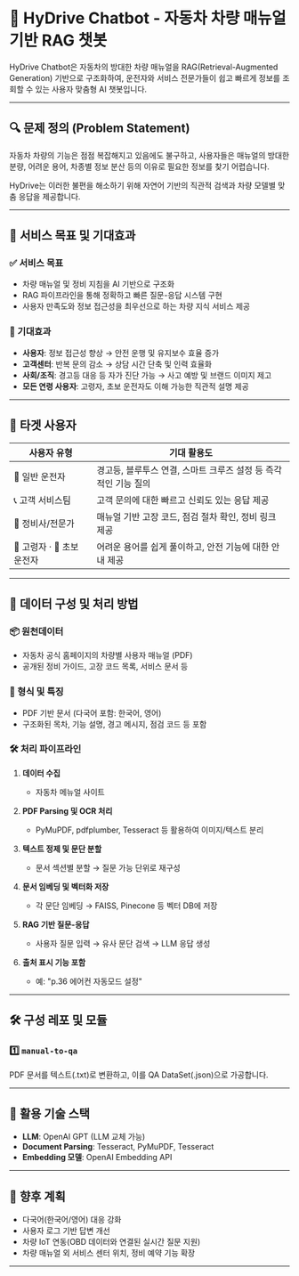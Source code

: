 # 🤖 HyDrive Chatbot - 자동차 차량 매뉴얼 기반 RAG 챗봇

HyDrive Chatbot은 자동차의 방대한 차량 매뉴얼을 RAG(Retrieval-Augmented Generation) 기반으로 구조화하여, 운전자와 서비스 전문가들이 쉽고 빠르게 정보를 조회할 수 있는 사용자 맞춤형 AI 챗봇입니다.

---

## 🔍 문제 정의 (Problem Statement)

자동차 차량의 기능은 점점 복잡해지고 있음에도 불구하고,
사용자들은 매뉴얼의 방대한 분량, 어려운 용어, 차종별 정보 분산 등의 이유로 필요한 정보를 찾기 어렵습니다. 

HyDrive는 이러한 불편을 해소하기 위해 자연어 기반의 직관적 검색과 차량 모델별 맞춤 응답을 제공합니다.

---

## 🎯 서비스 목표 및 기대효과

### ✅ 서비스 목표
- 차량 매뉴얼 및 정비 지침을 AI 기반으로 구조화
- RAG 파이프라인을 통해 정확하고 빠른 질문-응답 시스템 구현
- 사용자 만족도와 정보 접근성을 최우선으로 하는 차량 지식 서비스 제공

### 🌟 기대효과
- **사용자**: 정보 접근성 향상 → 안전 운행 및 유지보수 효율 증가
- **고객센터**: 반복 문의 감소 → 상담 시간 단축 및 인력 효율화
- **사회/조직**: 경고등 대응 등 자가 진단 가능 → 사고 예방 및 브랜드 이미지 제고
- **모든 연령 사용자**: 고령자, 초보 운전자도 이해 가능한 직관적 설명 제공

---

## 👥 타겟 사용자

| 사용자 유형 | 기대 활용도 |
|-------------|--------------|
| 🚗 일반 운전자 | 경고등, 블루투스 연결, 스마트 크루즈 설정 등 즉각적인 기능 질의 |
| 📞 고객 서비스팀 | 고객 문의에 대한 빠르고 신뢰도 있는 응답 제공 |
| 🔧 정비사/전문가 | 매뉴얼 기반 고장 코드, 점검 절차 확인, 정비 링크 제공 |
| 👴 고령자 · 👶 초보 운전자 | 어려운 용어를 쉽게 풀이하고, 안전 기능에 대한 안내 제공 |

---

## 🧩 데이터 구성 및 처리 방법

### 📦 원천데이터
- 자동차 공식 홈페이지의 차량별 사용자 매뉴얼 (PDF)
- 공개된 정비 가이드, 고장 코드 목록, 서비스 문서 등

### 📑 형식 및 특징
- PDF 기반 문서 (다국어 포함: 한국어, 영어)
- 구조화된 목차, 기능 설명, 경고 메시지, 점검 코드 등 포함

### 🛠️ 처리 파이프라인
1. **데이터 수집**
   - 자동차 메뉴얼 사이트

2. **PDF Parsing 및 OCR 처리**
   - PyMuPDF, pdfplumber, Tesseract 등 활용하여 이미지/텍스트 분리

3. **텍스트 정제 및 문단 분할**
   - 문서 섹션별 분할 → 질문 가능 단위로 재구성

4. **문서 임베딩 및 벡터화 저장**
   - 각 문단 임베딩 → FAISS, Pinecone 등 벡터 DB에 저장

5. **RAG 기반 질문-응답**
   - 사용자 질문 입력 → 유사 문단 검색 → LLM 응답 생성

6. **출처 표시 기능 포함**
   - 예: "p.36 에어컨 자동모드 설정"

---

## 🛠 구성 레포 및 모듈

### 1️⃣ `manual-to-qa`
PDF 문서를 텍스트(.txt)로 변환하고, 이를 QA DataSet(.json)으로 가공합니다.

---

## 🧠 활용 기술 스택

- **LLM**: OpenAI GPT (LLM 교체 가능)
- **Document Parsing**: Tesseract, PyMuPDF, Tesseract
- **Embedding 모델**: OpenAI Embedding API
<!-- - **벡터DB**: FAISS, Pinecone -->
<!-- - **RAG 프레임워크**: LangChain, Haystack 등 -->
<!--- **Backend**: Python (FastAPI, Flask 등)-->
<!-- - **Frontend**: React, Vue.js, 또는 Streamlit 기반 MVP -->

---

## 🚀 향후 계획
- 다국어(한국어/영어) 대응 강화
- 사용자 로그 기반 답변 개선
- 차량 IoT 연동(OBD 데이터와 연결된 실시간 질문 지원)
- 차량 매뉴얼 외 서비스 센터 위치, 정비 예약 기능 확장

---
